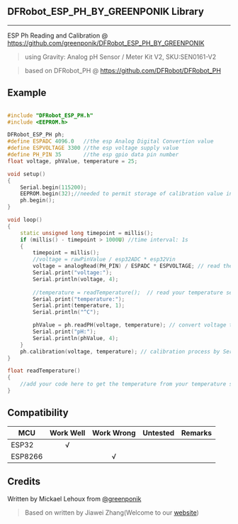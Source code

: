 ## DFRobot_ESP_PH_BY_GREENPONIK Library
---------------------------------------------------------

ESP Ph Reading and Calibration
@ https://github.com/greenponik/DFRobot_ESP_PH_BY_GREENPONIK

>using Gravity: Analog pH Sensor / Meter Kit V2, SKU:SEN0161-V2

>based on DFRobot_PH @ https://github.com/DFRobot/DFRobot_PH


## Example

```C++

#include "DFRobot_ESP_PH.h"
#include <EEPROM.h>

DFRobot_ESP_PH ph;
#define ESPADC 4096.0   //the esp Analog Digital Convertion value
#define ESPVOLTAGE 3300 //the esp voltage supply value
#define PH_PIN 35		//the esp gpio data pin number
float voltage, phValue, temperature = 25;

void setup()
{
	Serial.begin(115200);
	EEPROM.begin(32);//needed to permit storage of calibration value in eeprom
	ph.begin();
}

void loop()
{
	static unsigned long timepoint = millis();
	if (millis() - timepoint > 1000U) //time interval: 1s
	{
		timepoint = millis();
		//voltage = rawPinValue / esp32ADC * esp32Vin
		voltage = analogRead(PH_PIN) / ESPADC * ESPVOLTAGE; // read the voltage
		Serial.print("voltage:");
		Serial.println(voltage, 4);
		
		//temperature = readTemperature();  // read your temperature sensor to execute temperature compensation
		Serial.print("temperature:");
		Serial.print(temperature, 1);
		Serial.println("^C");

		phValue = ph.readPH(voltage, temperature); // convert voltage to pH with temperature compensation
		Serial.print("pH:");
		Serial.println(phValue, 4);
	}
	ph.calibration(voltage, temperature); // calibration process by Serail CMD
}

float readTemperature()
{
	//add your code here to get the temperature from your temperature sensor
}

```

## Compatibility

MCU                | Work Well | Work Wrong | Untested  | Remarks
------------------ | :----------: | :----------: | :---------: | -----
ESP32  |      √       |             |            | 
ESP8266  |             |        √     |            | 

## Credits

Written by Mickael Lehoux from [@greenponik](https://www.greenponik.com/)

>Based on written by Jiawei Zhang(Welcome to our [website](https://www.dfrobot.com/))
